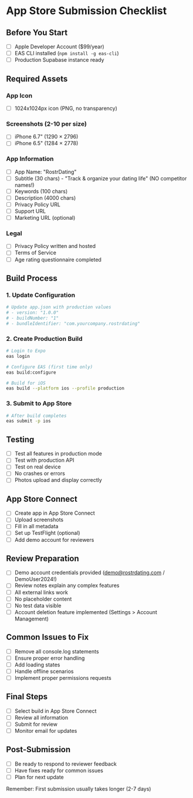 # App Store Submission Checklist

## Before You Start
- [ ] Apple Developer Account ($99/year)
- [ ] EAS CLI installed (`npm install -g eas-cli`)
- [ ] Production Supabase instance ready

## Required Assets

### App Icon
- [ ] 1024x1024px icon (PNG, no transparency)

### Screenshots (2-10 per size)
- [ ] iPhone 6.7" (1290 × 2796)
- [ ] iPhone 6.5" (1284 × 2778)

### App Information
- [ ] App Name: "RostrDating"
- [ ] Subtitle (30 chars) - "Track & organize your dating life" (NO competitor names!)
- [ ] Keywords (100 chars)
- [ ] Description (4000 chars)
- [ ] Privacy Policy URL
- [ ] Support URL
- [ ] Marketing URL (optional)

### Legal
- [ ] Privacy Policy written and hosted
- [ ] Terms of Service
- [ ] Age rating questionnaire completed

## Build Process

### 1. Update Configuration
```bash
# Update app.json with production values
# - version: "1.0.0"
# - buildNumber: "1"
# - bundleIdentifier: "com.yourcompany.rostrdating"
```

### 2. Create Production Build
```bash
# Login to Expo
eas login

# Configure EAS (first time only)
eas build:configure

# Build for iOS
eas build --platform ios --profile production
```

### 3. Submit to App Store
```bash
# After build completes
eas submit -p ios
```

## Testing
- [ ] Test all features in production mode
- [ ] Test with production API
- [ ] Test on real device
- [ ] No crashes or errors
- [ ] Photos upload and display correctly

## App Store Connect
- [ ] Create app in App Store Connect
- [ ] Upload screenshots
- [ ] Fill in all metadata
- [ ] Set up TestFlight (optional)
- [ ] Add demo account for reviewers

## Review Preparation
- [ ] Demo account credentials provided (demo@rostrdating.com / DemoUser2024!)
- [ ] Review notes explain any complex features
- [ ] All external links work
- [ ] No placeholder content
- [ ] No test data visible
- [ ] Account deletion feature implemented (Settings > Account Management)

## Common Issues to Fix
- [ ] Remove all console.log statements
- [ ] Ensure proper error handling
- [ ] Add loading states
- [ ] Handle offline scenarios
- [ ] Implement proper permissions requests

## Final Steps
- [ ] Select build in App Store Connect
- [ ] Review all information
- [ ] Submit for review
- [ ] Monitor email for updates

## Post-Submission
- [ ] Be ready to respond to reviewer feedback
- [ ] Have fixes ready for common issues
- [ ] Plan for next update

Remember: First submission usually takes longer (2-7 days)